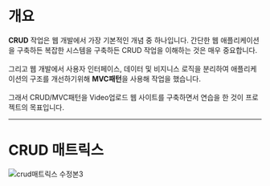 <h1>개요</h1>

<b>CRUD</b> 작업은 웹 개발에서 가장 기본적인 개념 중 하나입니다. 간단한 웹 애플리케이션을 구축하든 복잡한 시스템을 구축하든 CRUD 작업을 이해하는 것은 매우 중요합니다.
<br><br>
그리고 웹 개발에서 사용자 인터페이스, 데이터 및 비지니스 로직을 분리하여 애플리케이션의 구조를 개선하기위해 <b>MVC패턴</b>을 사용해 작업을 했습니다.
<br><br>
그래서 CRUD/MVC패턴을 Video업로드 웹 사이트를 구축하면서 연습을 한 것이 프로젝트의 목표입니다.
<hr>

# CRUD 매트릭스

![crud매트릭스 수정본3](https://github.com/hkw2304/VideoUploading/assets/111471255/1c8befcb-e1bf-404f-b4bb-a5b976e8e5bf)



